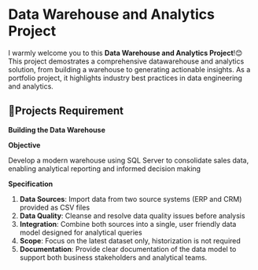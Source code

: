 # Data Warehouse and Analytics Project
I warmly welcome you to this **Data Warehouse and Analytics Project**!😊
This project demostrates a comprehensive datawarehouse and analytics solution, from building a warehouse to generating actionable insights. As a portfolio project, it highlights industry best practices in data engineering and analytics. 

## 📄Projects Requirement 
****Building the Data Warehouse****

**Objective**

Develop a modern warehouse using SQL Server to consolidate sales data, enabling analytical reporting and informed decision making

**Specification**

1. **Data Sources**: Import data from two source systems (ERP and CRM) provided as CSV files
2. **Data Quality**: Cleanse and resolve data quality issues before analysis
3. **Integration**:  Combine both sources into a single, user friendly data model designed for analytical queries
4. **Scope**: Focus on the latest dataset only, historization is not required
5. **Documentation**: Provide clear documentation of the data model to support both business stakeholders and analytical teams.
